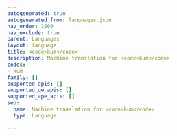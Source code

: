 ```yaml
---
autogenerated: true
autogenerated_from: languages.json
nav_order: 1000
nav_exclude: true
parent: Languages
layout: language
title: <code>kum</code>
description: Machine translation for <code>kum</code>
codes:
- kum
family: []
supported_apis: []
supported_qe_apis: []
supported_ape_apis: []
seo:
  name: Machine translation for <code>kum</code>
  type: Language

---
```


